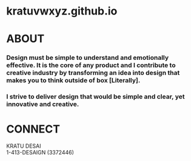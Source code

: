 # kratuvwxyz.github.io

# ABOUT

### Design must be simple to understand and emotionally effective. It is the core of any product and I contribute to creative industry by transforming an idea into design that makes you to think outside of box [Literally]. 

### I strive to deliver design that would be simple and clear, yet innovative and creative.

# CONNECT

KRATU DESAI<br/>
1-413-DESAIGN (3372446)



